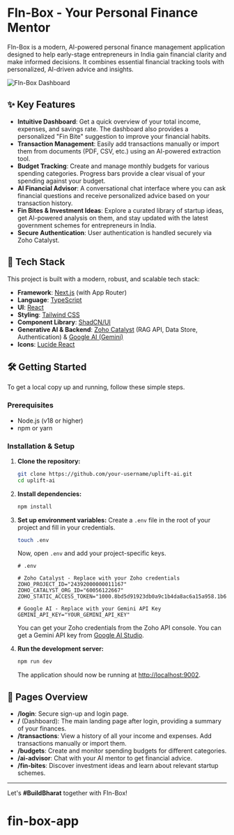 # FIn-Box - Your Personal Finance Mentor

FIn-Box is a modern, AI-powered personal finance management application designed to help early-stage entrepreneurs in India gain financial clarity and make informed decisions. It combines essential financial tracking tools with personalized, AI-driven advice and insights.

![FIn-Box Dashboard](https://storage.googleapis.com/studio-assets/readme-dashboard.png)

## ✨ Key Features

- **Intuitive Dashboard**: Get a quick overview of your total income, expenses, and savings rate. The dashboard also provides a personalized "Fin Bite" suggestion to improve your financial habits.
- **Transaction Management**: Easily add transactions manually or import them from documents (PDF, CSV, etc.) using an AI-powered extraction tool.
- **Budget Tracking**: Create and manage monthly budgets for various spending categories. Progress bars provide a clear visual of your spending against your budget.
- **AI Financial Advisor**: A conversational chat interface where you can ask financial questions and receive personalized advice based on your transaction history.
- **Fin Bites & Investment Ideas**: Explore a curated library of startup ideas, get AI-powered analysis on them, and stay updated with the latest government schemes for entrepreneurs in India.
- **Secure Authentication**: User authentication is handled securely via Zoho Catalyst.

## 🚀 Tech Stack

This project is built with a modern, robust, and scalable tech stack:

- **Framework**: [Next.js](https://nextjs.org/) (with App Router)
- **Language**: [TypeScript](https://www.typescriptlang.org/)
- **UI**: [React](https://react.dev/)
- **Styling**: [Tailwind CSS](https://tailwindcss.com/)
- **Component Library**: [ShadCN/UI](httpss://ui.shadcn.com/)
- **Generative AI & Backend**: [Zoho Catalyst](https://www.zoho.com/catalyst/) (RAG API, Data Store, Authentication) & [Google AI (Gemini)](https://ai.google/)
- **Icons**: [Lucide React](https://lucide.dev/guide/packages/lucide-react)

## 🛠️ Getting Started

To get a local copy up and running, follow these simple steps.

### Prerequisites

- Node.js (v18 or higher)
- npm or yarn

### Installation & Setup

1.  **Clone the repository:**
    ```bash
    git clone https://github.com/your-username/uplift-ai.git
    cd uplift-ai
    ```

2.  **Install dependencies:**
    ```bash
    npm install
    ```

3.  **Set up environment variables:**
    Create a `.env` file in the root of your project and fill in your credentials.
    ```bash
    touch .env
    ```
    Now, open `.env` and add your project-specific keys.

    ```env
    # .env

    # Zoho Catalyst - Replace with your Zoho credentials
    ZOHO_PROJECT_ID="24392000000011167"
    ZOHO_CATALYST_ORG_ID="60056122667"
    ZOHO_STATIC_ACCESS_TOKEN="1000.8bd5d91923db0a9c1b4da8ac6a15a958.1b6aacd60da8774eff25b62fc5c92dec"

    # Google AI - Replace with your Gemini API Key
    GEMINI_API_KEY="YOUR_GEMINI_API_KEY"
    ```
    You can get your Zoho credentials from the Zoho API console. You can get a Gemini API key from [Google AI Studio](https://aistudio.google.com/app/apikey).

4.  **Run the development server:**
    ```bash
    npm run dev
    ```
    The application should now be running at [http://localhost:9002](http://localhost:9002).

## 📄 Pages Overview

- **/login**: Secure sign-up and login page.
- **/** (Dashboard): The main landing page after login, providing a summary of your finances.
- **/transactions**: View a history of all your income and expenses. Add transactions manually or import them.
- **/budgets**: Create and monitor spending budgets for different categories.
- **/ai-advisor**: Chat with your AI mentor to get financial advice.
- **/fin-bites**: Discover investment ideas and learn about relevant startup schemes.

---

Let's **#BuildBharat** together with FIn-Box!
# fin-box-app
